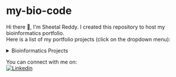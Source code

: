 # my-bio-code

Hi there :wave:, I'm Sheetal Reddy. I created this repository to host my bioinformatics portfolio.<br />
Here is a list of my portfolio projects (click on the dropdown menu):
  
  <details>
  <summary>Bioinformatics Projects</summary><br />
    
  1. [Viral Genome Explorer](https://github.com/sheetalreddy25/my-bio-code/tree/fbe857b601a37ff4e492559657ecd5bcba5c57c0/Viral%20Genome%20Explorer)<br />
    *Description*: A Bioinformatics toolkit designed for in-depth analysis and visualization of viral genomes. Utilizing NCBI BLAST searches, this project identifies exact and closely related sequences to provide insights into viral genetic diversity and evolution. <br />
    *Skills used*: <br />
     Bioinformatics Techniques - NCBI BLAST search tool for sequence alignment <br /> 
     Programming & Data Analysis - Python and BioPython for scripting, data handling, and visualization using Matplotlib
    
  </details>
  
You can connect with me on:<br />
[![Linkedin](https://img.shields.io/badge/LinkedIn-0077B5?style=for-the-badge&logo=linkedin&logoColor=white)](https://www.linkedin.com/in/sheetalreddy25/)
